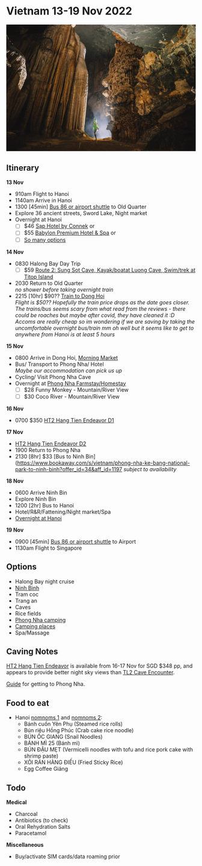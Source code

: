 # Vietnam 13-19 Nov 2022

![](/static/2022-08-22/hang-tien.jpg)

## Itinerary

**13 Nov**

-   910am Flight to Hanoi
-   1140am Arrive in Hanoi
-   1300 \[45min\] [Bus 86 or airport shuttle][airport-transfer] to Old Quarter
-   Explore 36 ancient streets, Sword Lake, Night market
-   Overnight at Hanoi
    -   [ ] $46 [Sạp Hotel by Connek][sap-hotel] or
    -   [ ] $55 [Babylon Premium Hotel & Spa][babylon] or
    -   [ ] [So many options][hanoi-hotels]

**14 Nov**

-   0830 Halong Bay Day Trip
    -   [ ] $59 [Route 2: Sung Sot Cave, Kayak/boatat Luong Cave, Swim/trek at Titop Island](https://www.klook.com/en-SG/activity/27812-ha-long-bay-day-tour-hanoi/?spm=Experience_SubVertical.Activity_LIST&clickId=fa825a4048)
-   2030 Return to Old Quarter  
    _no shower before taking overnight train_
-   2215 \[10hr\] $90?? [Train to Dong Hoi][to-phong-nha]  
    _Flight is $50?? Hopefully the train price drops as the date goes closer. The trains/bus seems scary from what read from the reviews - there could be roaches but maybe after covid, they have cleaned it :D Accoms are really cheap so im wondering if we are saving by taking the uncomfortable overnight bus/train mm oh well but it seems like to get to anywhere from Hanoi is at least 5 hours_

**15 Nov**

-   0800 Arrive in Dong Hoi, [Morning Market](https://itsadrama.com/hanoi-to-phong-nha-how-to-do-it/)
-   Bus/ Transport to Phong Nha/ Hotel  
    _Maybe our accommodation can pick us up_
-   Cycling/ Visit Phong Nha Cave
-   Overnight at [Phong Nha Farmstay/Homestay][phong-nha-homestay]
    -   [ ] $28 Funny Monkey - Mountain/River View
    -   [ ] $30 Coco River - Mountain/River View

**16 Nov**

-   0700 $350 [HT2 Hang Tien Endeavor D1][ht2]

**17 Nov**

-   [HT2 Hang Tien Endeavor D2][ht2]
-   1900 Return to Phong Nha
-   2130 [8hr] $33 [Bus to Ninh Bin](https://www.bookaway.com/s/vietnam/phong-nha-ke-bang-national-park-to-ninh-binh?offer_id=34&aff_id=1197 _subject to availability_

**18 Nov**

-   0600 Arrive Ninh Bin
-   Explore Ninh Bin
-   1200 \[2hr\] Bus to Hanoi
-   Hotel/R&R/Fattening/Night market/Spa
-   [Overnight at Hanoi][hanoi-hotels]

**19 Nov**

-   0900 \[45min\] [Bus 86 or airport shuttle][airport-transfer] to Airport
-   1130am Flight to Singapore

## Options

-   Halong Bay night cruise
-   [Ninh Binh](https://www.thecrazytourist.com/25-best-things-to-do-in-ninh-binh-vietnam/)
-   Tram coc
-   Trang an
-   Caves
-   Rice fields
-   [Phong Nha camping](https://thesmartlocal.com/vietnam/camping-sites)
-   [Camping places](https://www.holidify.com/pages/camping-in-vietnam-2730.html)
-   Spa/Massage

## Caving Notes

[HT2 Hang Tien Endeavor][ht2] is available from 16-17 Nov for SGD $348 pp, and appears to provide better night sky views than [TL2 Cave Encounter](https://oxalisadventure.com/tour/tu-lan-cave-encounter/).

[Guide][phong-nha-travel] for getting to Phong Nha.

## Food to eat

-   Hanoi [nomnoms 1](https://www.youtube.com/watch?v=T0gwaAP5k9Y) and [nomnoms 2](https://www.youtube.com/watch?v=GL3mfWvsF24):
    -   Bánh cuốn Yên Phụ (Steamed rice rolls)
    -   Bún riêu Hồng Phúc (Crab cake rice noodle)
    -   BÚN ỐC GIANG (Snail Noodles)
    -   BÁNH MÌ 25 (Bánh mì)
    -   BÚN ĐẬU MẸT (Vermicelli noodles with tofu and rice pork cake with shrimp paste)
    -   XÔI RÁN HÀNG ĐIẾU (Fried Sticky Rice)
    -   Egg Coffee Giảng

## Todo

**Medical**

-   Charcoal
-   Antibiotics (to check)
-   Oral Rehydration Salts
-   Paracetamol

**Miscellaneous**

-   Buy/activate SIM cards/data roaming prior

[airport-transfer]: https://www.bestpricetravel.com/travel-guide/bus-from-hanoi-airport-to-old-quarter-2642.html
[babylon]: https://www.booking.com/hotel/vn/babylon-premium-amp-spa.html?label=gog235jc-1DCAMooQFCC2pvaG9yLWJhaHJ1SDNYA2jJAYgBAZgBMbgBF8gBD9gBA-gBAfgBAogCAagCA7gCqpqimAbAAgHSAiQ3ODMzYWYyZC01N2E0LTQ2YmEtOWNmYy0yNjYwMjhmNDE4ZTnYAgTgAgE&sid=9b41df95f3c7ee83d4fe37873ebca795&aid=356980&ucfs=1&arphpl=1&checkin=2022-11-13&checkout=2022-11-14&dest_id=2096&dest_type=district&group_adults=2&req_adults=2&no_rooms=1&group_children=0&req_children=0&hpos=5&hapos=5&sr_order=popularity&srpvid=d4601285d8590018&srepoch=1661740685&all_sr_blocks=517400501_354375041_0_1_0&highlighted_blocks=517400501_354375041_0_1_0&matching_block_id=517400501_354375041_0_1_0&sr_pri_blocks=517400501_354375041_0_1_0__93372700&from_sustainable_property_sr=1&from=searchresults#hotelTmpl
[hanoi-hotels]: https://booking.com/cad5e8818594
[ht2]: https://oxalisadventure.com/tour/hang-tien-endeavor/
[phong-nha-homestay]: https://booking.com/80d5e29575d0ff
[phong-nha-travel]: https://oxalisadventure.com/arrival-departure-guide/
[sap-hotel]: https://www.booking.com/hotel/vn/essence-palace.html?aid=356980&label=gog235jc-1DCAMooQFCC2pvaG9yLWJhaHJ1SDNYA2jJAYgBAZgBMbgBF8gBD9gBA-gBAfgBAogCAagCA7gCqpqimAbAAgHSAiQ3ODMzYWYyZC01N2E0LTQ2YmEtOWNmYy0yNjYwMjhmNDE4ZTnYAgTgAgE&sid=9b41df95f3c7ee83d4fe37873ebca795&all_sr_blocks=111970635_348599926_0_10_0;checkin=2022-11-13;checkout=2022-11-14;dest_id=2096;dest_type=district;dist=0;group_adults=2;group_children=0;hapos=4;highlighted_blocks=111970635_348599926_0_10_0;hpos=4;matching_block_id=111970635_348599926_0_10_0;no_rooms=1;req_adults=2;req_children=0;room1=A%2CA;sb_price_type=total;sr_order=popularity;sr_pri_blocks=111970635_348599926_0_10_0__70012800;srepoch=1661740685;srpvid=d4601285d8590018;type=total;ucfs=1&#map_closed
[to-hanoi]: https://12go.asia/en/travel/phong-nha/hanoi?date=2022-11-17&people=2&direction=forward
[to-phong-nha]: https://12go.asia/en/travel/hanoi/dong-hoi?date=2022-11-14&people=2&direction=forward
